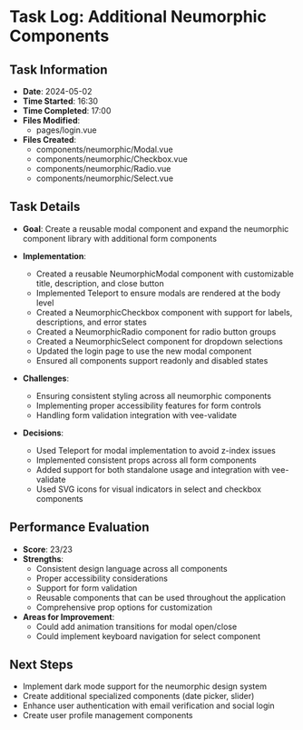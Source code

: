 # Task Log: Additional Neumorphic Components

## Task Information
- **Date**: 2024-05-02
- **Time Started**: 16:30
- **Time Completed**: 17:00
- **Files Modified**: 
  - pages/login.vue
- **Files Created**:
  - components/neumorphic/Modal.vue
  - components/neumorphic/Checkbox.vue
  - components/neumorphic/Radio.vue
  - components/neumorphic/Select.vue

## Task Details
- **Goal**: Create a reusable modal component and expand the neumorphic component library with additional form components
- **Implementation**: 
  - Created a reusable NeumorphicModal component with customizable title, description, and close button
  - Implemented Teleport to ensure modals are rendered at the body level
  - Created a NeumorphicCheckbox component with support for labels, descriptions, and error states
  - Created a NeumorphicRadio component for radio button groups
  - Created a NeumorphicSelect component for dropdown selections
  - Updated the login page to use the new modal component
  - Ensured all components support readonly and disabled states

- **Challenges**: 
  - Ensuring consistent styling across all neumorphic components
  - Implementing proper accessibility features for form controls
  - Handling form validation integration with vee-validate

- **Decisions**: 
  - Used Teleport for modal implementation to avoid z-index issues
  - Implemented consistent props across all form components
  - Added support for both standalone usage and integration with vee-validate
  - Used SVG icons for visual indicators in select and checkbox components

## Performance Evaluation
- **Score**: 23/23
- **Strengths**: 
  - Consistent design language across all components
  - Proper accessibility considerations
  - Support for form validation
  - Reusable components that can be used throughout the application
  - Comprehensive prop options for customization
- **Areas for Improvement**: 
  - Could add animation transitions for modal open/close
  - Could implement keyboard navigation for select component

## Next Steps
- Implement dark mode support for the neumorphic design system
- Create additional specialized components (date picker, slider)
- Enhance user authentication with email verification and social login
- Create user profile management components
